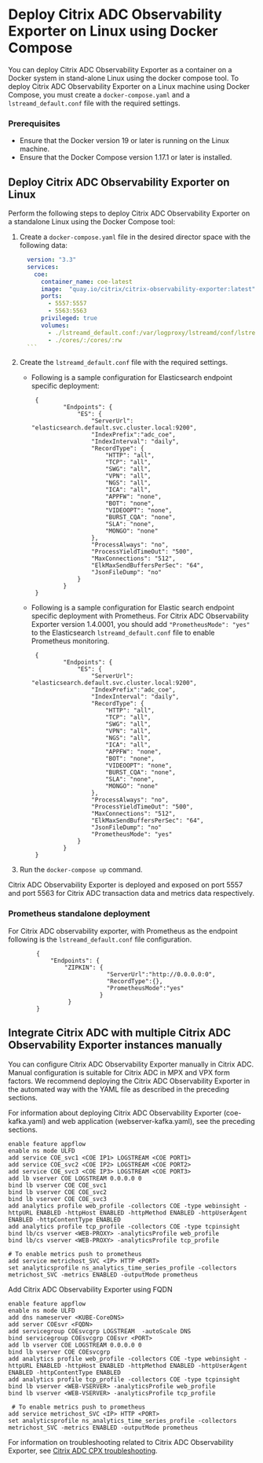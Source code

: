 # Deploy Citrix ADC Observability Exporter on Linux using Docker Compose

You can deploy Citrix ADC Observability Exporter as a container on a Docker system in stand-alone Linux using the docker compose tool. To deploy Citrix ADC Observability Exporter on a Linux machine using Docker Compose, you must create a `docker-compose.yaml` and a `lstreamd_default.conf` file with the required settings.

### Prerequisites

  -  Ensure that the Docker version 19 or later is running on the Linux machine.
  -  Ensure that the Docker Compose version 1.17.1 or later is installed.

## Deploy Citrix ADC Observability Exporter on Linux

Perform the following steps to deploy Citrix ADC Observability Exporter on a standalone Linux using the Docker Compose tool:

1.  Create a `docker-compose.yaml` file in the desired director space with the following data:

      ```yml
        version: "3.3"
        services:
          coe:
            container_name: coe-latest
            image:  "quay.io/citrix/citrix-observability-exporter:latest"
            ports:
              - 5557:5557
              - 5563:5563
            privileged: true
            volumes:
              - ./lstreamd_default.conf:/var/logproxy/lstreamd/conf/lstreamd_default.conf:rw
              - ./cores/:/cores/:rw
        ```

2.  Create the `lstreamd_default.conf` file with the required settings.

    -  Following is a sample configuration for Elasticsearch endpoint specific deployment:

            {
                    "Endpoints": {
                        "ES": {
                            "ServerUrl": "elasticsearch.default.svc.cluster.local:9200",
                            "IndexPrefix":"adc_coe",
                            "IndexInterval": "daily",
                            "RecordType": {
                                "HTTP": "all",
                                "TCP": "all",
                                "SWG": "all",
                                "VPN": "all",
                                "NGS": "all",
                                "ICA": "all",
                                "APPFW": "none",
                                "BOT": "none",
                                "VIDEOOPT": "none",
                                "BURST_CQA": "none",
                                "SLA": "none",
                                "MONGO": "none"
                            },
                            "ProcessAlways": "no",
                            "ProcessYieldTimeOut": "500",
                            "MaxConnections": "512",
                            "ElkMaxSendBuffersPerSec": "64",
                            "JsonFileDump": "no"
                        }
                    }
            }

    -  Following is a sample configuration for Elastic search endpoint specific deployment with Prometheus. For Citrix ADC Observability Exporter version 1.4.0001, you should add `"PrometheusMode": "yes"` to the Elasticsearch `lstreamd_default.conf` file to enable Prometheus monitoring.

            {
                    "Endpoints": {
                        "ES": {
                            "ServerUrl": "elasticsearch.default.svc.cluster.local:9200",
                            "IndexPrefix":"adc_coe",
                            "IndexInterval": "daily",
                            "RecordType": {
                                "HTTP": "all",
                                "TCP": "all",
                                "SWG": "all",
                                "VPN": "all",
                                "NGS": "all",
                                "ICA": "all",
                                "APPFW": "none",
                                "BOT": "none",
                                "VIDEOOPT": "none",
                                "BURST_CQA": "none",
                                "SLA": "none",
                                "MONGO": "none"
                            },
                            "ProcessAlways": "no",
                            "ProcessYieldTimeOut": "500",
                            "MaxConnections": "512",
                            "ElkMaxSendBuffersPerSec": "64",
                            "JsonFileDump": "no"
                            "PrometheusMode": "yes"
                        }
                    }
            }

3.  Run the `docker-compose up` command.

Citrix ADC Observability Exporter is deployed and exposed on port 5557 and port 5563 for Citrix ADC transaction data and metrics data respectively.

### Prometheus standalone deployment

For Citrix ADC observability exporter, with Prometheus as the endpoint following is the `lstreamd_default.conf` file configuration.

            {
                "Endpoints": {
                    "ZIPKIN": {
                                "ServerUrl":"http://0.0.0.0:0",
                                "RecordType":{},
                                "PrometheusMode":"yes"
                              }
                     }
            }

## Integrate Citrix ADC with multiple Citrix ADC Observability Exporter instances manually

You can configure Citrix ADC Observability Exporter manually in Citrix ADC. Manual configuration is suitable for Citrix ADC in MPX and VPX form factors. We recommend deploying the Citrix ADC Observability Exporter in the automated way with the YAML file as described in the preceding sections.

For information about deploying Citrix ADC Observability Exporter (coe-kafka.yaml) and web application (webserver-kafka.yaml), see the preceding sections.

```
enable feature appflow
enable ns mode ULFD
add service COE_svc1 <COE IP1> LOGSTREAM <COE PORT1>
add service COE_svc2 <COE IP2> LOGSTREAM <COE PORT2>
add service COE_svc3 <COE IP3> LOGSTREAM <COE PORT3>
add lb vserver COE LOGSTREAM 0.0.0.0 0
bind lb vserver COE COE_svc1
bind lb vserver COE COE_svc2
bind lb vserver COE COE_svc3
add analytics profile web_profile -collectors COE -type webinsight -httpURL ENABLED -httpHost ENABLED -httpMethod ENABLED -httpUserAgent ENABLED -httpContentType ENABLED
add analytics profile tcp_profile -collectors COE -type tcpinsight
bind lb/cs vserver <WEB-PROXY> -analyticsProfile web_profile
bind lb/cs vserver <WEB-PROXY> -analyticsProfile tcp_profile
 
# To enable metrics push to prometheus
add service metrichost_SVC <IP> HTTP <PORT>
set analyticsprofile ns_analytics_time_series_profile -collectors metrichost_SVC -metrics ENABLED -outputMode prometheus

```

Add Citrix ADC Observability Exporter using FQDN

```
enable feature appflow
enable ns mode ULFD
add dns nameserver <KUBE-CoreDNS>
add server COEsvr <FQDN>
add servicegroup COEsvcgrp LOGSTREAM  -autoScale DNS
bind servicegroup COEsvcgrp COEsvr <PORT>
add lb vserver COE LOGSTREAM 0.0.0.0 0
bind lb vserver COE COEsvcgrp
add analytics profile web_profile -collectors COE -type webinsight -httpURL ENABLED -httpHost ENABLED -httpMethod ENABLED -httpUserAgent ENABLED -httpContentType ENABLED
add analytics profile tcp_profile -collectors COE -type tcpinsight
bind lb vserver <WEB-VSERVER> -analyticsProfile web_profile
bind lb vserver <WEB-VSERVER> -analyticsProfile tcp_profile
 
 # To enable metrics push to prometheus
add service metrichost_SVC <IP> HTTP <PORT>
set analyticsprofile ns_analytics_time_series_profile -collectors metrichost_SVC -metrics ENABLED -outputMode prometheus

```

For information on troubleshooting related to Citrix ADC Observability Exporter, see [Citrix ADC CPX troubleshooting](https://docs.citrix.com/en-us/citrix-adc-cpx/current-release/cpx-troubleshooting.html).